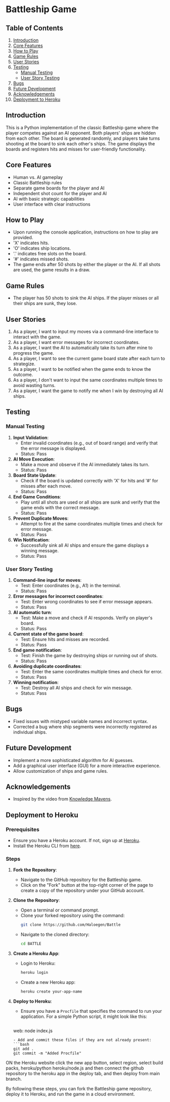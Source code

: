 # Battleship Game


## Table of Contents
1. [Introduction](#introduction)
2. [Core Features](#core-features)
3. [How to Play](#how-to-play)
4. [Game Rules](#game-rules)
5. [User Stories](#user-stories)
6. [Testing](#testing)
   - [Manual Testing](#manual-testing)
   - [User Story Testing](#user-story-testing)
7. [Bugs](#bugs)
8. [Future Development](#future-development)
9. [Acknowledgements](#acknowledgements)
10. [Deployment to Heroku](#deployment-to-heroku)


## Introduction 
This is a Python implementation of the classic Battleship game where the player competes against an AI opponent. Both players' ships are hidden from each other. The board is generated randomly, and players take turns shooting at the board to sink each other's ships. The game displays the boards and registers hits and misses for user-friendly functionality.

## Core Features
- Human vs. AI gameplay
- Classic Battleship rules
- Separate game boards for the player and AI
- Independent shot count for the player and AI
- AI with basic strategic capabilities
- User interface with clear instructions

## How to Play
- Upon running the console application, instructions on how to play are provided.
- 'X' indicates hits.
- 'O' indicates ship locations.
- '.' indicates free slots on the board.
- '#' indicates missed shots.
- The game ends after 50 shots by either the player or the AI. If all shots are used, the game results in a draw.

## Game Rules
- The player has 50 shots to sink the AI ships. If the player misses or all their ships are sunk, they lose.

## User Stories
1. As a player, I want to input my moves via a command-line interface to interact with the game.
2. As a player, I want error messages for incorrect coordinates.
3. As a player, I want the AI to automatically take its turn after mine to progress the game.
4. As a player, I want to see the current game board state after each turn to strategize.
5. As a player, I want to be notified when the game ends to know the outcome.
6. As a player, I don't want to input the same coordinates multiple times to avoid wasting turns.
7. As a player, I want the game to notify me when I win by destroying all AI ships.

## Testing
### Manual Testing
1. **Input Validation**:
   - Enter invalid coordinates (e.g., out of board range) and verify that the error message is displayed.
   - Status: Pass
2. **AI Move Execution**:
   - Make a move and observe if the AI immediately takes its turn.
   - Status: Pass
3. **Board State Update**:
   - Check if the board is updated correctly with 'X' for hits and '#' for misses after each move.
   - Status: Pass
4. **End Game Conditions**:
   - Play until all shots are used or all ships are sunk and verify that the game ends with the correct message.
   - Status: Pass
5. **Prevent Duplicate Moves**:
   - Attempt to fire at the same coordinates multiple times and check for error message.
   - Status: Pass
6. **Win Notification**:
   - Successfully sink all AI ships and ensure the game displays a winning message.
   - Status: Pass

### User Story Testing
1. **Command-line input for moves**:
   - Test: Enter coordinates (e.g., A1) in the terminal.
   - Status: Pass
2. **Error messages for incorrect coordinates**:
   - Test: Enter wrong coordinates to see if error message appears.
   - Status: Pass
3. **AI automatic turn**:
   - Test: Make a move and check if AI responds. Verify on player's board.
   - Status: Pass
4. **Current state of the game board**:
   - Test: Ensure hits and misses are recorded.
   - Status: Pass
5. **End game notification**:
   - Test: Finish the game by destroying ships or running out of shots.
   - Status: Pass
6. **Avoiding duplicate coordinates**:
   - Test: Enter the same coordinates multiple times and check for error.
   - Status: Pass
7. **Winning notification**:
   - Test: Destroy all AI ships and check for win message.
   - Status: Pass

## Bugs
- Fixed issues with mistyped variable names and incorrect syntax.
- Corrected a bug where ship segments were incorrectly registered as individual ships.

## Future Development
- Implement a more sophisticated algorithm for AI guesses.
- Add a graphical user interface (GUI) for a more interactive experience.
- Allow customization of ships and game rules.

## Acknowledgements
- Inspired by the video from [Knowledge Mavens](https://www.youtube.com/watch?v=tF1WRCrd_HQ&t=1514s).

## Deployment to Heroku

### Prerequisites
- Ensure you have a Heroku account. If not, sign up at [Heroku](https://signup.heroku.com/).
- Install the Heroku CLI from [here](https://devcenter.heroku.com/articles/heroku-cli).

### Steps

1. **Fork the Repository**:
   - Navigate to the GitHub repository for the Battleship game.
   - Click on the "Fork" button at the top-right corner of the page to create a copy of the repository under your GitHub account.

2. **Clone the Repository**:
   - Open a terminal or command prompt.
   - Clone your forked repository using the command:
     ```bash
     git clone https://github.com/Haloegen/Battle
     ```
   - Navigate to the cloned directory:
     ```bash
     cd BATTLE
     ```

3. **Create a Heroku App**:
   - Login to Heroku:
     ```bash
     heroku login
     ```
   - Create a new Heroku app:
     ```bash
     heroku create your-app-name
     ```

4. **Deploy to Heroku**:
   - Ensure you have a `Procfile` that specifies the command to run your application. For a simple Python script, it might look like this:
     ```
    web: node index.js
     ```
   - Add and commit these files if they are not already present:
     ```bash
     git add .
     git commit -m "Added Procfile"

ON the Heroku website click the new app button, select region,
select build packs, 
heroku/python
heroku/node.js
and then connect the github repository to the heroku app in the deploy tab, and then deploy from main branch.


By following these steps, you can fork the Battleship game repository, deploy it to Heroku, and run the game in a cloud environment.
